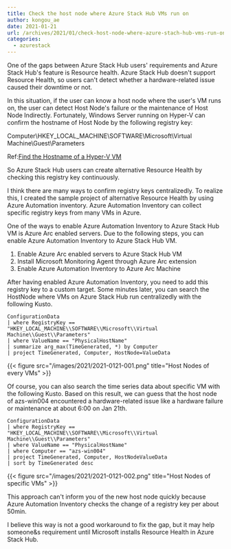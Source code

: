 ```yaml
---
title: Check the host node where Azure Stack Hub VMs run on
author: kongou_ae
date: 2021-01-21
url: /archives/2021/01/check-host-node-where-azure-stach-hub-vms-run-on
categories:
  - azurestack
---
```



One of the gaps between Azure Stack Hub users' requirements and Azure Stack Hub's feature is Resource health. Azure Stack Hub doesn't support Resource Health, so users can't detect whether a hardware-related issue caused their downtime or not. 

In this situation, if the user can know a host node where the user's VM runs on, the user can detect Host Node's failure or the maintenance of Host Node Indirectly. Fortunately, Windows Server running on Hyper-V can confirm the hostname of Host Node by the following registry key:

Computer\HKEY_LOCAL_MACHINE\SOFTWARE\Microsoft\Virtual Machine\Guest\Parameters

Ref:[Find the Hostname of a Hyper-V VM](https://techcommunity.microsoft.com/t5/itops-talk-blog/find-the-hostname-of-a-hyper-v-vm/ba-p/2074171?WT.mc_id=modinfra-0000-thmaure)

So Azure Stack Hub users can create alternative Resource Health by checking this registry key continuously.

I think there are many ways to confirm registry keys centralizedly. To realize this, I created the sample project of alternative Resource Health by using Azure Automation inventory. Azure Automation Inventory can collect specific registry keys from many VMs in Azure.

One of the ways to enable Azure Automation Inventory to Azure Stack Hub VM is Azure Arc enabled servers. Due to the following steps, you can enable Azure Automation Inventory to Azure Stack Hub VM.

1. Enable Azure Arc enabled servers to Azure Stack Hub VM
2. Install Microsoft Monitoring Agent through Azure Arc extension
3. Enable Azure Automation Inventory to Azure Arc Machine

After having enabled Azure Automation Inventory, you need to add this registry key to a custom target. Some minutes later, you can search the HostNode where VMs on Azure Stack Hub run centralizedly with the following Kusto.

```
ConfigurationData
| where RegistryKey == "HKEY_LOCAL_MACHINE\\SOFTWARE\\Microsoft\\Virtual Machine\\Guest\\Parameters"
| where ValueName == "PhysicalHostName"
| summarize arg_max(TimeGenerated, *) by Computer
| project TimeGenerated, Computer, HostNode=ValueData
```

{{< figure src="/images/2021/2021-0121-001.png" title="Host Nodes of every VMs" >}}

Of course, you can also search the time series data about specific VM with the following Kusto. Based on this result, we can guess that the host node of azs-win004 encountered a hardware-related issue like a hardware failure or maintenance at about 6:00 on Jan 21th.

```
ConfigurationData
| where RegistryKey == "HKEY_LOCAL_MACHINE\\SOFTWARE\\Microsoft\\Virtual Machine\\Guest\\Parameters"
| where ValueName == "PhysicalHostName"
| where Computer ==	"azs-win004"
| project TimeGenerated, Computer, HostNodeValueData
| sort by TimeGenerated desc 
```

{{< figure src="/images/2021/2021-0121-002.png" title="Host Nodes of specific VMs" >}}

This approach can't inform you of the new host node quickly because Azure Automation Inventory checks the change of a registry key per about 50min.

I believe this way is not a good workaround to fix the gap, but it may help someone&s requirement until Microsoft installs Resource Health in Azure Stack Hub.
